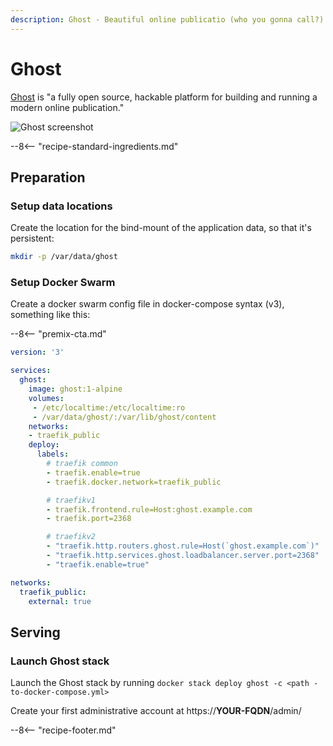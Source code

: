 ```yaml
---
description: Ghost - Beautiful online publicatio (who you gonna call?)
---
```


# Ghost

[Ghost](https://ghost.org) is "a fully open source, hackable platform for building and running a modern online publication."

![Ghost screenshot](/images/ghost.png)

--8<-- "recipe-standard-ingredients.md"

## Preparation

### Setup data locations

Create the location for the bind-mount of the application data, so that it's persistent:

```bash
mkdir -p /var/data/ghost
```

### Setup Docker Swarm

Create a docker swarm config file in docker-compose syntax (v3), something like this:

--8<-- "premix-cta.md"

```yaml
version: '3'

services:
  ghost:
    image: ghost:1-alpine
    volumes:
     - /etc/localtime:/etc/localtime:ro
     - /var/data/ghost/:/var/lib/ghost/content
    networks:
    - traefik_public
    deploy:
      labels:
        # traefik common
        - traefik.enable=true
        - traefik.docker.network=traefik_public

        # traefikv1
        - traefik.frontend.rule=Host:ghost.example.com
        - traefik.port=2368     

        # traefikv2
        - "traefik.http.routers.ghost.rule=Host(`ghost.example.com`)"
        - "traefik.http.services.ghost.loadbalancer.server.port=2368"
        - "traefik.enable=true"

networks:
  traefik_public:
    external: true
```

## Serving

### Launch Ghost stack

Launch the Ghost stack by running ```docker stack deploy ghost -c <path -to-docker-compose.yml>```

Create your first administrative account at https://**YOUR-FQDN**/admin/

[^1]: A default using the SQlite database takes 548k of space

--8<-- "recipe-footer.md"
